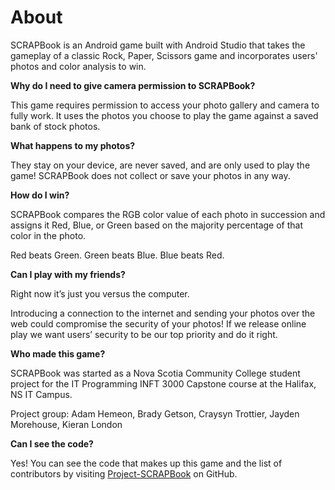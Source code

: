 # About

SCRAPBook is an Android game built with Android Studio that takes the gameplay of a classic Rock, Paper, Scissors game and incorporates users' photos and color analysis to win.

**Why do I need to give camera permission to SCRAPBook?**

This game requires permission to access your photo gallery and camera to fully work. It uses the photos you choose to play the game against a saved bank of stock photos.

**What happens to my photos?**

They stay on your device, are never saved, and are only used to play the game! SCRAPBook does not collect or save your photos in any way. 

**How do I win?**

SCRAPBook compares the RGB color value of each photo in succession and assigns it Red, Blue, or Green based on the majority percentage of that color in the photo. 

Red beats Green. Green beats Blue. Blue beats Red.

**Can I play with my friends?**

Right now it’s just you versus the computer.

Introducing a connection to the internet and sending your photos over the web could compromise the security of your photos! If we release online play we want users’ security to be our top priority and do it right.

**Who made this game?**

SCRAPBook was started as a Nova Scotia Community College student project for the IT Programming INFT 3000 Capstone course at the Halifax, NS IT Campus. 

Project group: Adam Hemeon, Brady Getson, Craysyn Trottier, Jayden Morehouse, Kieran London

**Can I see the code?**

Yes! You can see the code that makes up this game and the list of contributors by visiting [Project-SCRAPBook](https://github.com/adamhemeon/Project-SCRAPBook) on GitHub. 


